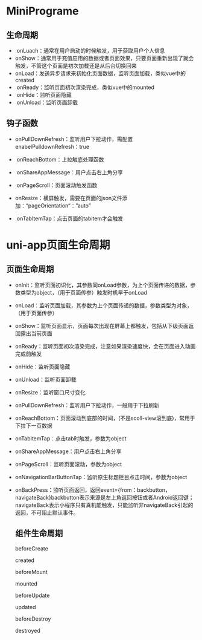 # MiniPrograme

## **生命周期**

- ​	onLuach：通常在用户启动的时候触发，用于获取用户个人信息
- ​	onShow：通常用于充值应用的数据或者页面效果，只要页面重新出现了就会触发，不管这个页面是初次加载还是从后台切换回来
- ​	onLoad：发送异步请求来初始化页面数据，监听页面加载，类似vue中的created
- ​	onReady：监听页面初次渲染完成，类似vue中的mounted
- ​	onHide：监听页面隐藏
- ​	onUnload：监听页面卸载

## **钩子函数**

- ​	onPullDownRefresh：监听用户下拉动作，需配置enabelPulldownRefresh：true
- ​	onReachBottom：上拉触底处理函数

- ​	onShareAppMessage：用户点击右上角分享

- ​	onPageScroll：页面滚动触发函数

- ​	onResize：横屏触发，需要在页面的json文件添加：“pageOrientation“：”auto”

- ​	onTabItemTap：点击页面的tabitem才会触发

# uni-app页面生命周期

## 页面生命周期

- onInit：监听页面初识化，其参数同onLoad参数，为上个页面传递的数据，参数类型为object，（用于页面传参）触发时机早于onLoad

- onLoad：监听页面加载，其参数为上个页面传递的数据，参数类型为对象，（用于页面传参）

- onShow：监听页面显示，页面每次出现在屏幕上都触发，包括从下级页面返回露出当前页面

- onReady：监听页面初次渲染完成，注意如果渲染速度快，会在页面进入动画完成前触发

- onHide：监听页面隐藏

- onUnload：监听页面卸载

- onResize：监听窗口尺寸变化

- onPullDownRefresh：监听用户下拉动作，一般用于下拉刷新

- onReachBottom：页面滚动到底部的时间，(不是scoll-view滚到底)，常用于下拉下一页数据

- onTabItemTap：点击tab时触发，参数为object

- onShareAppMessage：用户点击右上角分享

- onPageScroll：监听页面滚动，参数为object

- onNavigationBarButtonTap：监听原生标题栏目点击时间，参数为object

- onBackPress：监听页面返回，返回event={from：backbutton，navigateBack}backbutton表示来源是左上角返回按钮或者Android返回键；navigateBack表示小程序只有真机能触发，只能监听非navigateBack引起的返回，不可阻止默认事件。

  

  ## 组件生命周期

  beforeCreate

  created

  beforeMount

  mounted

  beforeUpdate

  updated

  beforeDestroy

  destroyed

